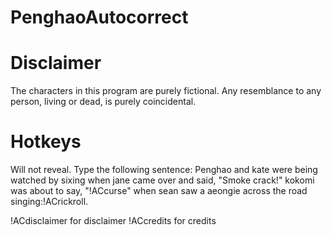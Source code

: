 # PenghaoAutocorrect
# Disclaimer
The characters in this program are purely fictional. Any resemblance to any person, living or dead, is purely coincidental.
# Hotkeys
Will not reveal. Type the following sentence:
Penghao and kate were being watched by sixing when jane came over and said, "Smoke crack!" kokomi was about to say, "!ACcurse" when sean saw a aeongie across the road singing:!ACrickroll.

!ACdisclaimer for disclaimer
!ACcredits for credits
